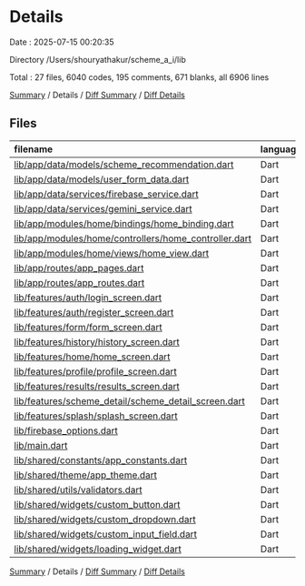 # Details

Date : 2025-07-15 00:20:35

Directory /Users/shouryathakur/scheme_a_i/lib

Total : 27 files,  6040 codes, 195 comments, 671 blanks, all 6906 lines

[Summary](results.md) / Details / [Diff Summary](diff.md) / [Diff Details](diff-details.md)

## Files
| filename | language | code | comment | blank | total |
| :--- | :--- | ---: | ---: | ---: | ---: |
| [lib/app/data/models/scheme\_recommendation.dart](/lib/app/data/models/scheme_recommendation.dart) | Dart | 161 | 3 | 17 | 181 |
| [lib/app/data/models/user\_form\_data.dart](/lib/app/data/models/user_form_data.dart) | Dart | 146 | 0 | 8 | 154 |
| [lib/app/data/services/firebase\_service.dart](/lib/app/data/services/firebase_service.dart) | Dart | 243 | 25 | 43 | 311 |
| [lib/app/data/services/gemini\_service.dart](/lib/app/data/services/gemini_service.dart) | Dart | 229 | 10 | 36 | 275 |
| [lib/app/modules/home/bindings/home\_binding.dart](/lib/app/modules/home/bindings/home_binding.dart) | Dart | 10 | 0 | 3 | 13 |
| [lib/app/modules/home/controllers/home\_controller.dart](/lib/app/modules/home/controllers/home_controller.dart) | Dart | 17 | 1 | 6 | 24 |
| [lib/app/modules/home/views/home\_view.dart](/lib/app/modules/home/views/home_view.dart) | Dart | 21 | 0 | 4 | 25 |
| [lib/app/routes/app\_pages.dart](/lib/app/routes/app_pages.dart) | Dart | 53 | 0 | 6 | 59 |
| [lib/app/routes/app\_routes.dart](/lib/app/routes/app_routes.dart) | Dart | 25 | 0 | 3 | 28 |
| [lib/features/auth/login\_screen.dart](/lib/features/auth/login_screen.dart) | Dart | 228 | 8 | 34 | 270 |
| [lib/features/auth/register\_screen.dart](/lib/features/auth/register_screen.dart) | Dart | 303 | 11 | 44 | 358 |
| [lib/features/form/form\_screen.dart](/lib/features/form/form_screen.dart) | Dart | 551 | 12 | 69 | 632 |
| [lib/features/history/history\_screen.dart](/lib/features/history/history_screen.dart) | Dart | 323 | 6 | 29 | 358 |
| [lib/features/home/home\_screen.dart](/lib/features/home/home_screen.dart) | Dart | 512 | 7 | 27 | 546 |
| [lib/features/profile/profile\_screen.dart](/lib/features/profile/profile_screen.dart) | Dart | 456 | 0 | 31 | 487 |
| [lib/features/results/results\_screen.dart](/lib/features/results/results_screen.dart) | Dart | 513 | 6 | 35 | 554 |
| [lib/features/scheme\_detail/scheme\_detail\_screen.dart](/lib/features/scheme_detail/scheme_detail_screen.dart) | Dart | 333 | 5 | 28 | 366 |
| [lib/features/splash/splash\_screen.dart](/lib/features/splash/splash_screen.dart) | Dart | 147 | 6 | 16 | 169 |
| [lib/firebase\_options.dart](/lib/firebase_options.dart) | Dart | 70 | 12 | 7 | 89 |
| [lib/main.dart](/lib/main.dart) | Dart | 42 | 5 | 9 | 56 |
| [lib/shared/constants/app\_constants.dart](/lib/shared/constants/app_constants.dart) | Dart | 124 | 23 | 23 | 170 |
| [lib/shared/theme/app\_theme.dart](/lib/shared/theme/app_theme.dart) | Dart | 206 | 13 | 16 | 235 |
| [lib/shared/utils/validators.dart](/lib/shared/utils/validators.dart) | Dart | 254 | 29 | 74 | 357 |
| [lib/shared/widgets/custom\_button.dart](/lib/shared/widgets/custom_button.dart) | Dart | 137 | 1 | 9 | 147 |
| [lib/shared/widgets/custom\_dropdown.dart](/lib/shared/widgets/custom_dropdown.dart) | Dart | 304 | 3 | 25 | 332 |
| [lib/shared/widgets/custom\_input\_field.dart](/lib/shared/widgets/custom_input_field.dart) | Dart | 303 | 3 | 37 | 343 |
| [lib/shared/widgets/loading\_widget.dart](/lib/shared/widgets/loading_widget.dart) | Dart | 329 | 6 | 32 | 367 |

[Summary](results.md) / Details / [Diff Summary](diff.md) / [Diff Details](diff-details.md)